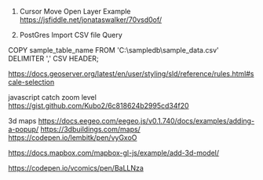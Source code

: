 1) Cursor Move Open Layer Example
https://jsfiddle.net/jonataswalker/70vsd0of/

2) PostGres Import CSV file Query

COPY sample_table_name
FROM 'C:\sampledb\sample_data.csv' 
DELIMITER ',' 
CSV HEADER;


https://docs.geoserver.org/latest/en/user/styling/sld/reference/rules.html#scale-selection


javascript catch zoom level
https://gist.github.com/Kubo2/6c818624b2995cd34f20


3d maps
https://docs.eegeo.com/eegeo.js/v0.1.740/docs/examples/adding-a-popup/
https://3dbuildings.com/maps/
https://codepen.io/lembitk/pen/vyGxoO

https://docs.mapbox.com/mapbox-gl-js/example/add-3d-model/

https://codepen.io/vcomics/pen/BaLLNza
